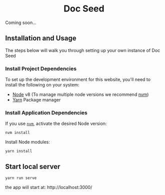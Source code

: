 <h1 align="center">Doc Seed</h1>

Coming soon...

## Installation and Usage

The steps below will walk you through setting up your own instance of Doc Seed

### Install Project Dependencies
To set up the development environment for this website, you'll need to install the following on your system:

- [Node](http://nodejs.org/) v8 (To manage multiple node versions we recommend [nvm](https://github.com/creationix/nvm))
- [Yarn](https://yarnpkg.com/) Package manager

### Install Application Dependencies

If you use [`nvm`](https://github.com/creationix/nvm), activate the desired Node version:

```
nvm install
```

Install Node modules:

```
yarn install
```
## Start local server

```
yarn run serve
```

the app will start at: http://localhost:3000/

